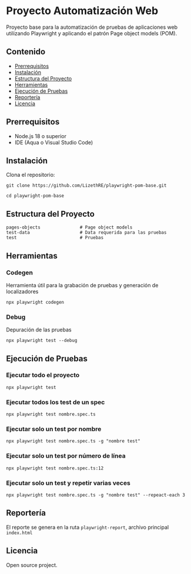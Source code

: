 # Proyecto Automatización Web
Proyecto base para la automatización de pruebas de aplicaciones web utilizando Playwright y aplicando el patrón Page object models (POM).

## Contenido
* [Prerrequisitos](#prerrequisitos)
* [Instalación](#instalación)
* [Estructura del Proyecto](#estructura-del-proyecto)
* [Herramientas](#herramientas)
* [Ejecución de Pruebas](#ejecución-de-pruebas)
* [Reportería](#reportería)
* [Licencia](#licencia)

## Prerrequisitos
* Node.js 18 o superior
* IDE (Aqua o Visual Studio Code)

## Instalación
Clona el repositorio:
```shell
git clone https://github.com/LizethRE/playwright-pom-base.git
```
```shell
cd playwright-pom-base
```

## Estructura del Proyecto
```Gherkin
pages-objects               # Page object models
test-data                   # Data requerida para las pruebas
test                        # Pruebas
```

## Herramientas
### Codegen
Herramienta útil para la grabación de pruebas y generación de localizadores
```shell
npx playwright codegen
```

### Debug
Depuración de las pruebas
```shell
npx playwright test --debug
```

## Ejecución de Pruebas
### Ejecutar todo el proyecto
```shell
npx playwright test
```

### Ejecutar todos los test de un spec
```shell
npx playwright test nombre.spec.ts
```

### Ejecutar solo un test por nombre
```shell
npx playwright test nombre.spec.ts -g "nombre test"
```

### Ejecutar solo un test por número de línea
```shell
npx playwright test nombre.spec.ts:12
```

### Ejecutar solo un test y repetir varias veces 
```shell
npx playwright test nombre.spec.ts -g "nombre test" --repeact-each 3
```

## Reportería
El reporte se genera en la ruta `playwright-report`, archivo principal `index.html`

## Licencia
Open source project.


